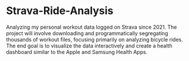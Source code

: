 # Strava-Ride-Analysis
Analyzing my personal workout data logged on Strava since 2021. The project will involve downloading and programmatically segregating thousands of workout files, focusing primarily on analyzing bicycle rides. The end goal is to visualize the data interactively and create a health dashboard similar to the Apple and Samsung Health Apps.
